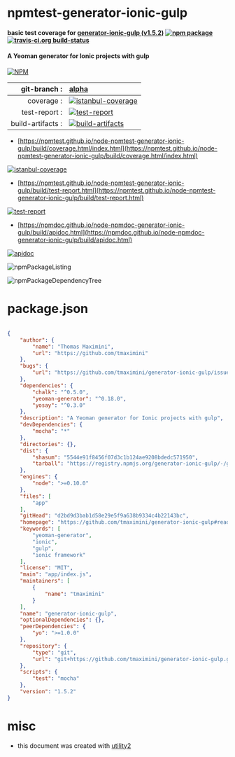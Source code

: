 # npmtest-generator-ionic-gulp

#### basic test coverage for  [generator-ionic-gulp (v1.5.2)](https://github.com/tmaximini/generator-ionic-gulp#readme)  [![npm package](https://img.shields.io/npm/v/npmtest-generator-ionic-gulp.svg?style=flat-square)](https://www.npmjs.org/package/npmtest-generator-ionic-gulp) [![travis-ci.org build-status](https://api.travis-ci.org/npmtest/node-npmtest-generator-ionic-gulp.svg)](https://travis-ci.org/npmtest/node-npmtest-generator-ionic-gulp)

#### A Yeoman generator for Ionic projects with gulp

[![NPM](https://nodei.co/npm/generator-ionic-gulp.png?downloads=true&downloadRank=true&stars=true)](https://www.npmjs.com/package/generator-ionic-gulp)

| git-branch : | [alpha](https://github.com/npmtest/node-npmtest-generator-ionic-gulp/tree/alpha)|
|--:|:--|
| coverage : | [![istanbul-coverage](https://npmtest.github.io/node-npmtest-generator-ionic-gulp/build/coverage.badge.svg)](https://npmtest.github.io/node-npmtest-generator-ionic-gulp/build/coverage.html/index.html)|
| test-report : | [![test-report](https://npmtest.github.io/node-npmtest-generator-ionic-gulp/build/test-report.badge.svg)](https://npmtest.github.io/node-npmtest-generator-ionic-gulp/build/test-report.html)|
| build-artifacts : | [![build-artifacts](https://npmtest.github.io/node-npmtest-generator-ionic-gulp/glyphicons_144_folder_open.png)](https://github.com/npmtest/node-npmtest-generator-ionic-gulp/tree/gh-pages/build)|

- [https://npmtest.github.io/node-npmtest-generator-ionic-gulp/build/coverage.html/index.html](https://npmtest.github.io/node-npmtest-generator-ionic-gulp/build/coverage.html/index.html)

[![istanbul-coverage](https://npmtest.github.io/node-npmtest-generator-ionic-gulp/build/screenCapture.buildCi.browser.%252Ftmp%252Fbuild%252Fcoverage.lib.html.png)](https://npmtest.github.io/node-npmtest-generator-ionic-gulp/build/coverage.html/index.html)

- [https://npmtest.github.io/node-npmtest-generator-ionic-gulp/build/test-report.html](https://npmtest.github.io/node-npmtest-generator-ionic-gulp/build/test-report.html)

[![test-report](https://npmtest.github.io/node-npmtest-generator-ionic-gulp/build/screenCapture.buildCi.browser.%252Ftmp%252Fbuild%252Ftest-report.html.png)](https://npmtest.github.io/node-npmtest-generator-ionic-gulp/build/test-report.html)

- [https://npmdoc.github.io/node-npmdoc-generator-ionic-gulp/build/apidoc.html](https://npmdoc.github.io/node-npmdoc-generator-ionic-gulp/build/apidoc.html)

[![apidoc](https://npmdoc.github.io/node-npmdoc-generator-ionic-gulp/build/screenCapture.buildCi.browser.%252Ftmp%252Fbuild%252Fapidoc.html.png)](https://npmdoc.github.io/node-npmdoc-generator-ionic-gulp/build/apidoc.html)

![npmPackageListing](https://npmtest.github.io/node-npmtest-generator-ionic-gulp/build/screenCapture.npmPackageListing.svg)

![npmPackageDependencyTree](https://npmtest.github.io/node-npmtest-generator-ionic-gulp/build/screenCapture.npmPackageDependencyTree.svg)



# package.json

```json

{
    "author": {
        "name": "Thomas Maximini",
        "url": "https://github.com/tmaximini"
    },
    "bugs": {
        "url": "https://github.com/tmaximini/generator-ionic-gulp/issues"
    },
    "dependencies": {
        "chalk": "^0.5.0",
        "yeoman-generator": "^0.18.0",
        "yosay": "^0.3.0"
    },
    "description": "A Yeoman generator for Ionic projects with gulp",
    "devDependencies": {
        "mocha": "*"
    },
    "directories": {},
    "dist": {
        "shasum": "5544e91f8456f07d3c1b124ae9208bdedc571950",
        "tarball": "https://registry.npmjs.org/generator-ionic-gulp/-/generator-ionic-gulp-1.5.2.tgz"
    },
    "engines": {
        "node": ">=0.10.0"
    },
    "files": [
        "app"
    ],
    "gitHead": "d2bd9d3bab1d58e29e5f9a638b9334c4b22143bc",
    "homepage": "https://github.com/tmaximini/generator-ionic-gulp#readme",
    "keywords": [
        "yeoman-generator",
        "ionic",
        "gulp",
        "ionic framework"
    ],
    "license": "MIT",
    "main": "app/index.js",
    "maintainers": [
        {
            "name": "tmaximini"
        }
    ],
    "name": "generator-ionic-gulp",
    "optionalDependencies": {},
    "peerDependencies": {
        "yo": ">=1.0.0"
    },
    "repository": {
        "type": "git",
        "url": "git+https://github.com/tmaximini/generator-ionic-gulp.git"
    },
    "scripts": {
        "test": "mocha"
    },
    "version": "1.5.2"
}
```



# misc
- this document was created with [utility2](https://github.com/kaizhu256/node-utility2)
